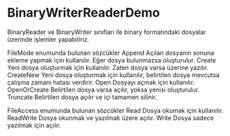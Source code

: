 # BinaryWriterReaderDemo
BinaryReader ve BinaryWriter sınıfları ile binary formatındaki dosyalar üzerinde işlemler yapabiliriz.


FileMode enumunda bulunan sözcükler
Append Açılan dosyanın sonuna ekleme yapmak için kullanılır. Eğer dosya bulunmazsa oluşturulur.
Create Yeni dosya oluşturmak için kullanılır. Zaten dosya varsa üzerine yazılır.
CreateNew Yeni dosya oluşturmak için kullanılır, belirtilen dosya mevcutsa çalışma zamanı hatası verdirir.
Open Dosyayı açmak için kullanılır.
OpenOrCreate Belirtilen dosya varsa açılır, yoksa yenisi oluşturulur.
Truncate Belirtilen dosya açılır ve içi tamamen silinir.

FileAccess enumunda bulunan sözcükler
Read Dosya okumak için kullanılır.
ReadWrite Dosya okunmak ve yazılmak üzere açılır.
Write Dosya sadece yazılmak için açılır.

